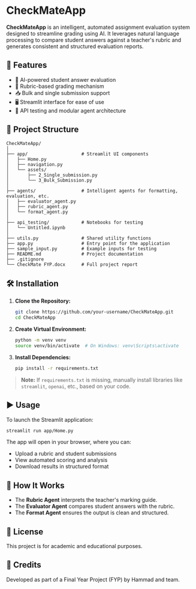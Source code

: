 # CheckMateApp

**CheckMateApp** is an intelligent, automated assignment evaluation system designed to streamline grading using AI. It leverages natural language processing to compare student answers against a teacher's rubric and generates consistent and structured evaluation reports.

## 🚀 Features

- 🧠 AI-powered student answer evaluation
- 📄 Rubric-based grading mechanism
- 📥 Bulk and single submission support
- 🖥️ Streamlit interface for ease of use
- 🧪 API testing and modular agent architecture

## 📁 Project Structure

```
CheckMateApp/
│
├── app/                    # Streamlit UI components
│   ├── Home.py
│   ├── navigation.py
│   └── assets/
│       ├── 2_Single_submission.py
│       └── 3_Bulk_Submission.py
│
├── agents/                 # Intelligent agents for formatting, evaluation, etc.
│   ├── evaluator_agent.py
│   ├── rubric_agent.py
│   └── format_agent.py
│
├── api_testing/            # Notebooks for testing
│   └── Untitled.ipynb
│
├── utils.py                # Shared utility functions
├── app.py                  # Entry point for the application
├── sample_input.py         # Example inputs for testing
├── README.md               # Project documentation
├── .gitignore
└── CheckMate FYP.docx      # Full project report
```

## 🛠️ Installation

1. **Clone the Repository:**
   ```bash
   git clone https://github.com/your-username/CheckMateApp.git
   cd CheckMateApp
   ```

2. **Create Virtual Environment:**
   ```bash
   python -m venv venv
   source venv/bin/activate  # On Windows: venv\Scripts\activate
   ```

3. **Install Dependencies:**
   ```bash
   pip install -r requirements.txt
   ```

> **Note:** If `requirements.txt` is missing, manually install libraries like `streamlit`, `openai`, etc., based on your code.

## ▶️ Usage

To launch the Streamlit application:

```bash
streamlit run app/Home.py
```

The app will open in your browser, where you can:

- Upload a rubric and student submissions
- View automated scoring and analysis
- Download results in structured format

## 🧠 How It Works

- The **Rubric Agent** interprets the teacher's marking guide.
- The **Evaluator Agent** compares student answers with the rubric.
- The **Format Agent** ensures the output is clean and structured.

## 📄 License

This project is for academic and educational purposes.

## 👥 Credits

Developed as part of a Final Year Project (FYP) by Hammad and team.